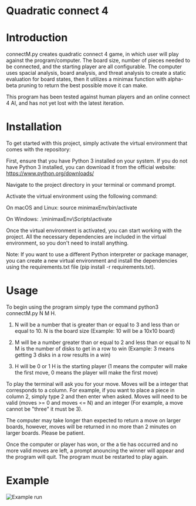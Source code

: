 # Quadratic connect 4

# Introduction

connectM.py creates quadratic connect 4 game, in which user will play against the program/computer. The board size, number of pieces needed
to be connected, and the starting player are all configurable. The computer uses spacial analysis, board analysis, and threat analysis to create a static
evaluation for board states, then it utilizes a minimax function with alpha-beta pruning to return the best possible move it can make.

This program has been tested against human players and an online connect 4 AI, and has not yet lost with the latest iteration.

# Installation

To get started with this project, simply activate the virtual environment that comes with the repository:

First, ensure that you have Python 3 installed on your system. If you do not have Python 3 installed, you can download it from the official website: https://www.python.org/downloads/

Navigate to the project directory in your terminal or command prompt.

Activate the virtual environment using the following command:

On macOS and Linux: 
    source minimaxEnv/bin/activate

On Windows: 
    .\minimaxEnv\Scripts\activate

Once the virtual environment is activated, you can start working with the project. All the necessary dependencies are included in the virtual environment, so you don't need to install anything.

Note: If you want to use a different Python interpreter or package manager, you can create a new virtual environment and install the dependencies using the requirements.txt file (pip install -r requirements.txt).

# Usage

To begin using the program simply type the command python3 connectM.py N M H. 

1) N will be a number that is greater than or equal to 3 and less than or equal to 10. 
   N is the board size (Example: 10 will be a 10x10 board)

2) M will be a number greater than or equal to 2 and less than or equal to N
   M is the number of disks to get in a row to win (Example: 3 means getting 3 disks in a row results in a win)

3) H will be 0 or 1
   H is the starting player (1 means the computer will make the first move, 0 means the player will make the first move)

To play the terminal will ask you for your move. Moves will be a integer that corresponds to a column. For example, if you want to place a piece in column 2, simply type 2 and then enter when asked. Moves will need to be valid (moves >= 0 and moves <= N) and an integer (For example, a move cannot be "three" it must be 3).

The computer may take longer than expected to return a move on larger boards, however, moves will be returned in no more than 2 minutes on larger boards. Please be patient.

Once the computer or player has won, or the a tie has occurred and no more valid moves are left, a prompt anouncing the winner will appear and the program will quit. The program must be restarted to play again.

# Example

![Example run](https://drive.google.com/file/d/1jigU0HzaLGKQtSVVX0CJf4vb4-522EeV/view?usp=share_link)


